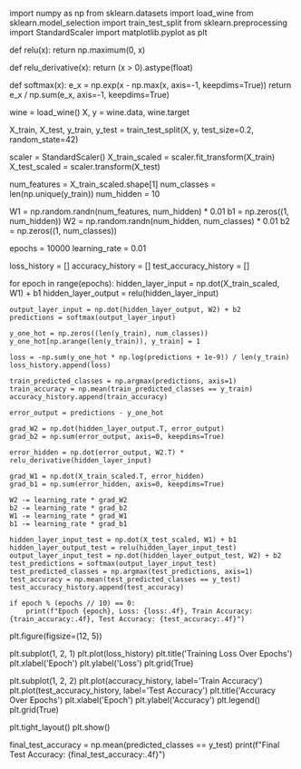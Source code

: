 import numpy as np
from sklearn.datasets import load_wine
from sklearn.model_selection import train_test_split
from sklearn.preprocessing import StandardScaler
import matplotlib.pyplot as plt

def relu(x):
    return np.maximum(0, x)

def relu_derivative(x):
    return (x > 0).astype(float)

def softmax(x):
    e_x = np.exp(x - np.max(x, axis=-1, keepdims=True))
    return e_x / np.sum(e_x, axis=-1, keepdims=True)

wine = load_wine()
X, y = wine.data, wine.target

X_train, X_test, y_train, y_test = train_test_split(X, y, test_size=0.2, random_state=42)

scaler = StandardScaler()
X_train_scaled = scaler.fit_transform(X_train)
X_test_scaled = scaler.transform(X_test)

num_features = X_train_scaled.shape[1]
num_classes = len(np.unique(y_train))
num_hidden = 10

W1 = np.random.randn(num_features, num_hidden) * 0.01
b1 = np.zeros((1, num_hidden))
W2 = np.random.randn(num_hidden, num_classes) * 0.01
b2 = np.zeros((1, num_classes))

epochs = 10000
learning_rate = 0.01

loss_history = []
accuracy_history = []
test_accuracy_history = []

for epoch in range(epochs):
    hidden_layer_input = np.dot(X_train_scaled, W1) + b1
    hidden_layer_output = relu(hidden_layer_input)

    output_layer_input = np.dot(hidden_layer_output, W2) + b2
    predictions = softmax(output_layer_input)

    y_one_hot = np.zeros((len(y_train), num_classes))
    y_one_hot[np.arange(len(y_train)), y_train] = 1

    loss = -np.sum(y_one_hot * np.log(predictions + 1e-9)) / len(y_train)
    loss_history.append(loss)

    train_predicted_classes = np.argmax(predictions, axis=1)
    train_accuracy = np.mean(train_predicted_classes == y_train)
    accuracy_history.append(train_accuracy)

    error_output = predictions - y_one_hot
    
    grad_W2 = np.dot(hidden_layer_output.T, error_output)
    grad_b2 = np.sum(error_output, axis=0, keepdims=True)

    error_hidden = np.dot(error_output, W2.T) * relu_derivative(hidden_layer_input)
    
    grad_W1 = np.dot(X_train_scaled.T, error_hidden)
    grad_b1 = np.sum(error_hidden, axis=0, keepdims=True)

    W2 -= learning_rate * grad_W2
    b2 -= learning_rate * grad_b2
    W1 -= learning_rate * grad_W1
    b1 -= learning_rate * grad_b1

    hidden_layer_input_test = np.dot(X_test_scaled, W1) + b1
    hidden_layer_output_test = relu(hidden_layer_input_test)
    output_layer_input_test = np.dot(hidden_layer_output_test, W2) + b2
    test_predictions = softmax(output_layer_input_test)
    test_predicted_classes = np.argmax(test_predictions, axis=1)
    test_accuracy = np.mean(test_predicted_classes == y_test)
    test_accuracy_history.append(test_accuracy)

    if epoch % (epochs // 10) == 0:
        print(f"Epoch {epoch}, Loss: {loss:.4f}, Train Accuracy: {train_accuracy:.4f}, Test Accuracy: {test_accuracy:.4f}")

plt.figure(figsize=(12, 5))

plt.subplot(1, 2, 1)
plt.plot(loss_history)
plt.title('Training Loss Over Epochs')
plt.xlabel('Epoch')
plt.ylabel('Loss')
plt.grid(True)

plt.subplot(1, 2, 2)
plt.plot(accuracy_history, label='Train Accuracy')
plt.plot(test_accuracy_history, label='Test Accuracy')
plt.title('Accuracy Over Epochs')
plt.xlabel('Epoch')
plt.ylabel('Accuracy')
plt.legend()
plt.grid(True)

plt.tight_layout()
plt.show()

final_test_accuracy = np.mean(predicted_classes == y_test)
print(f"Final Test Accuracy: {final_test_accuracy:.4f}")
